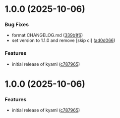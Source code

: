 # 1.0.0 (2025-10-06)


### Bug Fixes

* format CHANGELOG.md ([339b1f6](https://github.com/AlnPir/kyaml/commit/339b1f69b343bb4c5dc6d6c4f3f9f4ab79f9854f))
* set version to 1.1.0 and remove [skip ci] ([ad0d066](https://github.com/AlnPir/kyaml/commit/ad0d066eb9b5226915a901062098d5def96c63da))


### Features

* initial release of kyaml ([c787965](https://github.com/AlnPir/kyaml/commit/c78796599c5e2313c0ccabb8c37a36979af75366))

# 1.0.0 (2025-10-06)

### Features

- initial release of kyaml ([c787965](https://github.com/AlnPir/kyaml/commit/c78796599c5e2313c0ccabb8c37a36979af75366))
